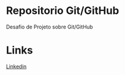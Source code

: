 # Repositorio Git/GitHub 
Desafio de Projeto sobre Git/GitHub

# Links 
[Linkedin](www.linkedin.com/in/mateus-henrique-batista-bonfim-032128280)

